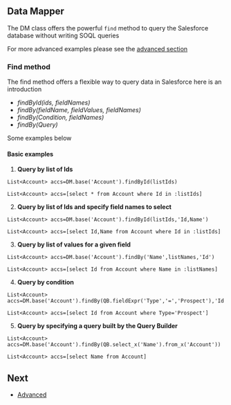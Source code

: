 ## Data Mapper

The DM class offers the powerful ``find`` method to query the Salesforce database without writing SOQL queries 

For more advanced examples please see the [advanced section](/docs/advanced/DM/FIND.md)

### Find method

The find method offers a flexible way to query data in Salesforce here is an introduction

* _findById(ids, fieldNames)_
* _findBy(fieldName, fieldValues, fieldNames)_
* _findBy(Condition, fieldNames)_
* _findBy(Query)_

Some examples below

#### Basic examples

1. **Query by list of Ids**

  ```apex
  List<Account> accs=DM.base('Account').findById(listIds)
  ```


  ```apex
  List<Account> accs=[select * from Account where Id in :listIds]
  ```
  
2. **Query by list of Ids and specify field names to select**

  ```apex
  List<Account> accs=DM.base('Account').findById(listIds,'Id,Name')
  ```


  ```apex
  List<Account> accs=[select Id,Name from Account where Id in :listIds]
  ```
  
3. **Query by list of values for a given field**
  
  ```apex
  List<Account> accs=DM.base('Account').findBy('Name',listNames,'Id')
  ```


  ```apex
  List<Account> accs=[select Id from Account where Name in :listNames]
  ```
  
4. **Query by condition**
  
  ```apex
  List<Account> accs=DM.base('Account').findBy(QB.fieldExpr('Type','=','Prospect'),'Id')
  ```


  ```apex
  List<Account> accs=[select Id from Account where Type='Prospect']
  ```

5. **Query by specifying a query built by the Query Builder**
  
  ```apex
  List<Account> accs=DM.base('Account').findBy(QB.select_x('Name').from_x('Account'))
  ```


  ```apex
  List<Account> accs=[select Name from Account]
  ```

## Next

* [Advanced](/docs/advanced/README.md) 
